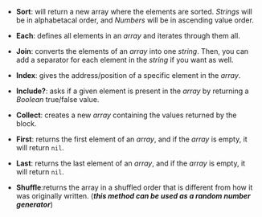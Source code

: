 + **Sort**: will return a new array where the elements are sorted.  *Strings* will be in alphabetacal order, and *Numbers* will be in ascending value order.

+ **Each**: defines all elements in an *array* and iterates through them all.

+ **Join**: converts the elements of an *array* into one *string*.  Then, you can add a separator for each element in the *string* if you want as well.

+ **Index**: gives the address/position of a specific element in the *array*.

+ **Include?**: asks if a given element is present in the *array* by returning a *Boolean* true/false value.

+ **Collect**: creates a new *array* containing the values returned by the block.

+ **First**: returns the first element of an *array*, and if the *array* is empty, it will return `nil`.

+ **Last**: returns the last element of an *array*, and if the *array* is empty, it will return `nil`.

+ **Shuffle**:returns the array in a shuffled order that is different from how it was originally written. (**_this method can be used as a random number generator_**)
